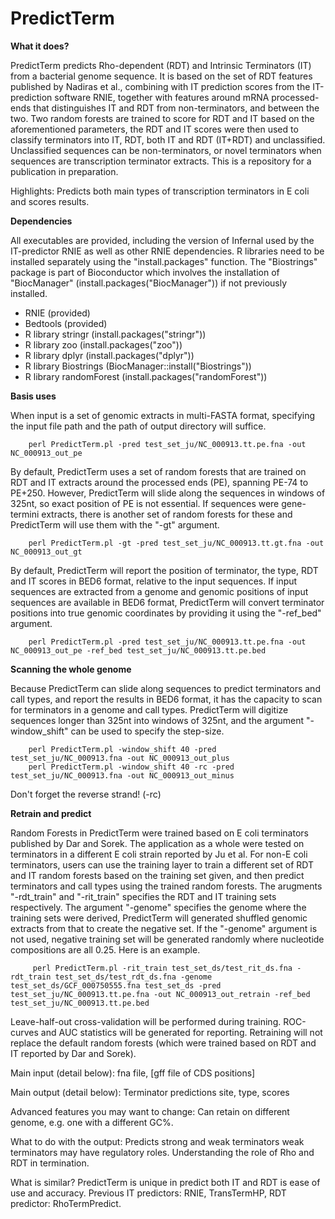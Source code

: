 # PredictTerm

**What it does?**

PredictTerm predicts Rho-dependent (RDT) and Intrinsic Terminators (IT) from a bacterial genome sequence. It is based on the set of RDT features published by Nadiras et al., combining with IT prediction scores from the IT-prediction software RNIE, together with features around mRNA processed-ends that distinguishes IT and RDT from non-terminators, and between the two. Two random forests are trained to score for RDT and IT based on the aforementioned parameters, the RDT and IT scores were then used to classify terminators into IT, RDT, both IT and RDT (IT+RDT) and unclassified. Unclassified sequences can be non-terminators, or novel terminators when sequences are transcription terminator extracts. This is a repository for a publication in preparation.

Highlights: Predicts both main types of transcription terminators in E coli and scores results.

**Dependencies**

All executables are provided, including the version of Infernal used by the IT-predictor RNIE as well as other RNIE dependencies. R libraries need to be installed separately using the "install.packages" function. The "Biostrings" package is part of Bioconductor which involves the installation of "BiocManager" (install.packages("BiocManager")) if not previously installed.

- RNIE (provided)
- Bedtools (provided)
- R library stringr (install.packages("stringr"))
- R library zoo (install.packages("zoo"))
- R library dplyr (install.packages("dplyr"))
- R library Biostrings (BiocManager::install("Biostrings"))
- R library randomForest (install.packages("randomForest"))

**Basis uses**

When input is a set of genomic extracts in multi-FASTA format, specifying the input file path and the path of output directory will suffice.

        perl PredictTerm.pl -pred test_set_ju/NC_000913.tt.pe.fna -out NC_000913_out_pe

By default, PredictTerm uses a set of random forests that are trained on RDT and IT extracts around the processed ends (PE), spanning PE-74 to PE+250. However, PredictTerm will slide along the sequences in windows of 325nt, so exact position of PE is not essential. If sequences were gene-termini extracts, there is another set of random forests for these and PredictTerm will use them with the "-gt" argument.

        perl PredictTerm.pl -gt -pred test_set_ju/NC_000913.tt.gt.fna -out NC_000913_out_gt

By default, PredictTerm will report the position of terminator, the type, RDT and IT scores in BED6 format, relative to the input sequences. If input sequences are extracted from a genome and genomic positions of input sequences are available in BED6 format, PredictTerm will convert terminator positions into true genomic coordinates by providing it using the "-ref_bed" argument. 

        perl PredictTerm.pl -pred test_set_ju/NC_000913.tt.pe.fna -out NC_000913_out_pe -ref_bed test_set_ju/NC_000913.tt.pe.bed

**Scanning the whole genome**

Because PredictTerm can slide along sequences to predict terminators and call types, and report the results in BED6 format, it has the capacity to scan for terminators in a genome and call types. PredictTerm will digitize sequences longer than 325nt into windows of 325nt, and the argument "-window_shift" can be used to specify the step-size.

        perl PredictTerm.pl -window_shift 40 -pred test_set_ju/NC_000913.fna -out NC_000913_out_plus
        perl PredictTerm.pl -window_shift 40 -rc -pred test_set_ju/NC_000913.fna -out NC_000913_out_minus

Don't forget the reverse strand! (-rc)

**Retrain and predict**

Random Forests in PredictTerm were trained based on E coli terminators published by Dar and Sorek. The application as a whole were tested on terminators in a different E coli strain reported by Ju et al. For non-E coli terminators, users can use the training layer to train a different set of RDT and IT random forests based on the training set given, and then predict terminators and call types using the trained random forests. The arugments "-rdt_train" and "-rit_train" specifies the RDT and IT training sets respectively. The argument "-genome" specifies the genome where the training sets were derived, PredictTerm will generated shuffled genomic extracts from that to create the negative set. If the "-genome" argument is not used, negative training set will be generated randomly where nucleotide compositions are all 0.25. Here is an example.

         perl PredictTerm.pl -rit_train test_set_ds/test_rit_ds.fna -rdt_train test_set_ds/test_rdt_ds.fna -genome test_set_ds/GCF_000750555.fna test_set_ds -pred test_set_ju/NC_000913.tt.pe.fna -out NC_000913_out_retrain -ref_bed test_set_ju/NC_000913.tt.pe.bed

Leave-half-out cross-validation will be performed during training. ROC-curves and AUC statistics will be generated for reporting. Retraining will not replace the default random forests (which were trained based on RDT and IT reported by Dar and Sorek).  

Main input (detail below): fna file, [gff file of CDS positions]

Main output (detail below): Terminator predictions site, type, scores 

Advanced features you may want to change: Can retain on different genome, e.g. one with a different GC%.

What to do with the output: Predicts strong and weak terminators weak terminators may have regulatory roles. Understanding the role of Rho and RDT in termination.

What is similar? PredictTerm is unique in predict both IT and RDT is ease of use and accuracy.  Previous IT predictors: RNIE, TransTermHP, RDT predictor: RhoTermPredict.
